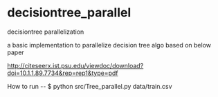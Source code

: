 decisiontree_parallel
=====================

decisiontree parallelization

a basic implementation to parallelize decision tree algo based on below paper

http://citeseerx.ist.psu.edu/viewdoc/download?doi=10.1.1.89.7734&rep=rep1&type=pdf

How to run --
$ python src/Tree_parallel.py data/train.csv 